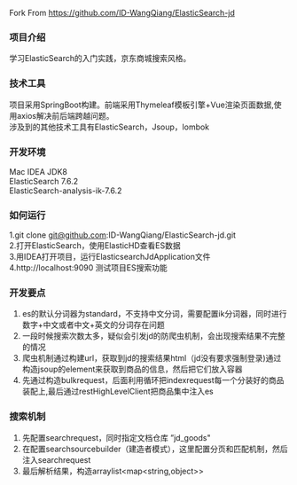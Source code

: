 Fork From https://github.com/ID-WangQiang/ElasticSearch-jd

### 项目介绍
学习ElasticSearch的入门实践，京东商城搜索风格。

### 技术工具
项目采用SpringBoot构建。前端采用Thymeleaf模板引擎+Vue渲染页面数据,使用axios解决前后端跨越问题。  
涉及到的其他技术工具有ElasticSearch，Jsoup，lombok

### 开发环境
Mac  IDEA  JDK8   
ElasticSearch 7.6.2    
ElasticSearch-analysis-ik-7.6.2 

### 如何运行
1.git clone git@github.com:ID-WangQiang/ElasticSearch-jd.git   
2.打开ElasticSearch，使用ElasticHD查看ES数据   
3.用IDEA打开项目，运行ElasticsearchJdApplication文件   
4.http://localhost:9090 测试项目ES搜索功能

### 开发要点
1. es的默认分词器为standard，不支持中文分词，需要配置ik分词器，同时进行数字+中文或者中文+英文的分词存在问题
2. 一段时候搜索次数太多，疑似会引发jd的防爬虫机制，会出现搜索结果不完整的情况
3. 爬虫机制通过构建url，获取到jd的搜索结果html（jd没有要求强制登录)通过构造jsoup的element来获取到商品的信息，然后把它们放入容器
4. 先通过构造bulkrequest，后面利用循环把indexrequest每一个分装好的商品装配上,最后通过restHighLevelClient把商品集中注入es

### 搜索机制
1. 先配置searchrequest，同时指定文档仓库 ”jd_goods"
2. 在配置searchsourcebuilder（建造者模式），这里配置分页和匹配机制，然后注入searchrequest
3. 最后解析结果，构造arraylist<map<string,object>>
